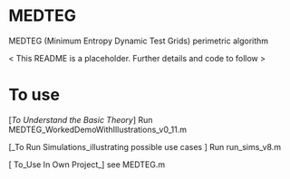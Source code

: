 # MEDTEG
MEDTEG (Minimum Entropy Dynamic Test Grids) perimetric algorithm

< This README is a placeholder. Further details and code to follow >

# To use
[_To Understand the Basic Theory_] Run MEDTEG_WorkedDemoWithIllustrations_v0_11.m

[_To Run Simulations_illustrating possible use cases ] Run run_sims_v8.m

[ To_Use In Own Project_] see MEDTEG.m

